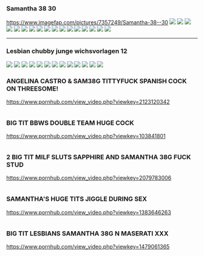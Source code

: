### Samantha 38 30
https://www.imagefap.com/pictures/7357249/Samantha-38--30
![](https://x.imagefapusercontent.com/u/Bill-75/7357249/325142643/Samantha_38___30_3394pp_samantha38gg-101.jpg)
![](https://x.imagefapusercontent.com/u/Bill-75/7357249/1891033982/Samantha_38___30_3394pp_samantha38gg-102.jpg)
![](https://x.imagefapusercontent.com/u/Bill-75/7357249/473703319/Samantha_38___30_3394pp_samantha38gg-103.jpg)
![](https://x.imagefapusercontent.com/u/Bill-75/7357249/840311001/Samantha_38___30_3394pp_samantha38gg-106.jpg)
![](https://x.imagefapusercontent.com/u/Bill-75/7357249/1588898707/Samantha_38___30_3394pp_samantha38gg-107.jpg)
![](https://x.imagefapusercontent.com/u/Bill-75/7357249/1105849453/Samantha_38___30_3394pp_samantha38gg-108.jpg)
![](https://x.imagefapusercontent.com/u/Bill-75/7357249/702898926/Samantha_38___30_3394pp_samantha38gg-111.jpg)
![](https://x.imagefapusercontent.com/u/Bill-75/7357249/780650322/Samantha_38___30_3394pp_samantha38gg-112.jpg)
![](https://x.imagefapusercontent.com/u/Bill-75/7357249/216465443/Samantha_38___30_3394pp_samantha38gg-113.jpg)
![](https://x.imagefapusercontent.com/u/Bill-75/7357249/1437092175/Samantha_38___30_3394pp_samantha38gg-116.jpg)
![](https://x.imagefapusercontent.com/u/Bill-75/7357249/1899558148/Samantha_38___30_3394pp_samantha38gg-117.jpg)
![](https://x.imagefapusercontent.com/u/Bill-75/7357249/2089043801/Samantha_38___30_3394pp_samantha38gg-118.jpg)
![](https://x.imagefapusercontent.com/u/Bill-75/7357249/2072488839/Samantha_38___30_3394pp_samantha38gg-121.jpg)
![](https://x.imagefapusercontent.com/u/Bill-75/7357249/1848600531/Samantha_38___30_3394pp_samantha38gg-226.jpg)
![](https://x.imagefapusercontent.com/u/Bill-75/7357249/1956448016/Samantha_38___30_3394pp_samantha38gg-227.jpg)
![](https://x.imagefapusercontent.com/u/Bill-75/7357249/1928054527/Samantha_38___30_3394pp_samantha38gg-228.jpg)
![](https://x.imagefapusercontent.com/u/Bill-75/7357249/812005501/Samantha_38___30_3394pp_samantha38gg-234.jpg)
![]()
![]()
![]()
![]()
![]()
![]()
![]()
![]()
![]()
![]()
![]()
![]()
![]()
![]()

---
### Lesbian chubby junge wichsvorlagen 12
![](http://x.imagefapusercontent.com/u/ilovemywife/4104456/1567240850/1.jpg)
![](http://x.imagefapusercontent.com/u/ilovemywife/4104456/1471531792/2.jpg)
![](http://x.imagefapusercontent.com/u/ilovemywife/4104456/117109551/3.jpg)
![](http://x.imagefapusercontent.com/u/ilovemywife/4104456/762706048/4.jpg)
![](http://x.imagefapusercontent.com/u/ilovemywife/4104456/660242732/5.jpg)
![](http://x.imagefapusercontent.com/u/ilovemywife/4104456/737208900/6.jpg)
![](http://x.imagefapusercontent.com/u/ilovemywife/4104456/921520933/7.jpg)
![](http://x.imagefapusercontent.com/u/ilovemywife/4104456/1706374195/8.jpg)
![](http://x.imagefapusercontent.com/u/ilovemywife/4104456/1633206752/9.jpg)
![](http://x.imagefapusercontent.com/u/ilovemywife/4104456/925617452/10.jpg)
![](http://x.imagefapusercontent.com/u/ilovemywife/4104456/1050327607/11.jpg)
![](http://x.imagefapusercontent.com/u/ilovemywife/4104456/805700476/12.jpg)
![](http://x.imagefapusercontent.com/u/ilovemywife/4104456/119185459/o10.jpg)
### ANGELINA CASTRO & SAM38G TITTYFUCK SPANISH COCK ON THREESOME!
https://www.pornhub.com/view_video.php?viewkey=2123120342
>![]()
### BIG TIT BBWS DOUBLE TEAM HUGE COCK
https://www.pornhub.com/view_video.php?viewkey=103841801
>![]()
### 2 BIG TIT MILF SLUTS SAPPHIRE AND SAMANTHA 38G FUCK STUD
https://www.pornhub.com/view_video.php?viewkey=2079783006
>![]()
### SAMANTHA'S HUGE TITS JIGGLE DURING SEX
https://www.pornhub.com/view_video.php?viewkey=1383646263
>![]()
### BIG TIT LESBIANS SAMANTHA 38G N MASERATI XXX
https://www.pornhub.com/view_video.php?viewkey=1479061365
>![]()
